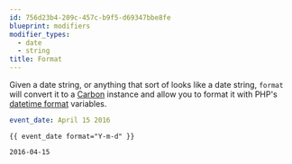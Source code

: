 ```yaml
---
id: 756d23b4-209c-457c-b9f5-d69347bbe8fe
blueprint: modifiers
modifier_types:
  - date
  - string
title: Format
---
```

Given a date string, or anything that sort of looks like a date string, `format` will convert it to a [Carbon][carbon] instance and allow you to format it with PHP's [datetime format][datetime] variables.

```yaml
event_date: April 15 2016
```

```
{{ event_date format="Y-m-d" }}
```

```html
2016-04-15
```

[carbon]: http://carbon.nesbot.com
[datetime]: https://www.php.net/manual/en/datetime.format.php
